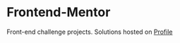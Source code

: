 # Frontend-Mentor
Front-end challenge projects. Solutions hosted on <a href="https://www.frontendmentor.io/profile/pscgrant">Profile</a>
